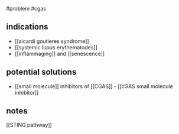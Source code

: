 #problem #cgas 

## indications
* [[aicardi goutieres syndrome]]
* [[systemic lupus erythematodes]]
* [[inflammaging]] and [[senescence]]

## potential solutions 
* [[small molecule]] inhibitors of [[CGAS]] - [[cGAS small molecule inhibitor]]

## notes
[[STING pathway]]
